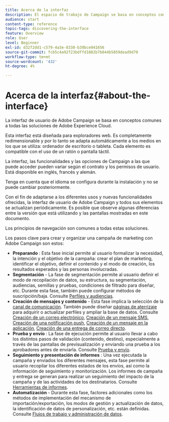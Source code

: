 ```yaml
---
title: Acerca de la interfaz
description: El espacio de trabajo de Campaign se basa en conceptos comunes a todas las soluciones de Adobe Experience Cloud.
audience: start
content-type: reference
topic-tags: discovering-the-interface
feature: Overview
role: User
level: Beginner
exl-id: d32f2dd1-c579-4a3e-8330-b39bce941656
source-git-commit: fcb5c4a92f23bdffd1082b7b044b5859dead9d70
workflow-type: tm+mt
source-wordcount: '432'
ht-degree: 4%

---
```


# Acerca de la interfaz{#about-the-interface}

La interfaz de usuario de Adobe Campaign se basa en conceptos comunes a todas las soluciones de Adobe Experience Cloud.

Esta interfaz está diseñada para exploradores web. Es completamente redimensionable y por lo tanto se adapta automáticamente a los medios en los que se utiliza: ordenador de escritorio o tableta. Cada elemento es compatible con el uso de un ratón o pantalla táctil.

La interfaz, las funcionalidades y las opciones de Campaign a las que puede acceder pueden variar según el contrato y los permisos de usuario. Está disponible en inglés, francés y alemán.

Tenga en cuenta que el idioma se configura durante la instalación y no se puede cambiar posteriormente.

Con el fin de adaptarse a los diferentes usos y nuevas funcionalidades ofrecidas, la interfaz de usuario de Adobe Campaign y todos sus elementos se actualizan periódicamente. Es posible que observe algunas diferencias entre la versión que está utilizando y las pantallas mostradas en este documento.

Los principios de navegación son comunes a todas estas soluciones.

Los pasos clave para crear y organizar una campaña de marketing con Adobe Campaign son estos:

* **Preparando** : Esta fase inicial permite al usuario formalizar la necesidad, la intención y el objetivo de la campaña: crear el plan de marketing, identificar el objetivo, definir el contenido y el modo de creación, los resultados esperados y las personas involucradas.
* **Segmentación** - La fase de segmentación permite al usuario definir el modo de recopilación de datos, su estructura, su segmentación, audiencias, semillas y pruebas, condiciones de filtrado para diseñar, etc. Durante esta fase, también puede configurar métodos de suscripción/baja. Consulte [Perfiles y audiencias](../../audiences/using/about-profiles.md).
* **Creación de mensajes y contenido** - Esta fase implica la selección de la [canal de comunicación](../../channels/using/get-started-communication-channels.md). También puede diseñar [páginas de aterrizaje](../../channels/using/getting-started-with-landing-pages.md) para adquirir o actualizar perfiles y ampliar la base de datos. Consulte [Creación de un correo electrónico](../../channels/using/creating-an-email.md), [Creación de un mensaje SMS](../../channels/using/creating-an-sms-message.md), [Creación de una notificación push](../../channels/using/preparing-and-sending-a-push-notification.md), [Creación de un mensaje en la aplicación](../../channels/using/about-in-app-messaging.md), [Creación de una entrega de correo directo](../../channels/using/creating-the-direct-mail.md).
* **Prueba y envío** : La fase de ejecución permite al usuario llevar a cabo los distintos pasos de validación (contenido, destino), especialmente a través de las pantallas de previsualización y enviando una prueba a los aprobadores antes de enviarla. Consulte [Prueba y envío](../../sending/using/get-started-sending-messages.md).
* **Seguimiento y presentación de informes** : Una vez ejecutada la campaña y enviados los diferentes mensajes, esta fase permite al usuario recopilar los diferentes estados de los envíos, así como la información de seguimiento y monitorización. Los informes de campaña y entrega se generan para realizar un seguimiento del impacto de la campaña y de las actividades de los destinatarios. Consulte [Herramientas de informes](../../reporting/using/about-dynamic-reports.md).
* **Automatización** - Durante esta fase, factores adicionales como los métodos de implementación del mecanismo de importación/exportación, los modos de gestión y actualización de datos, la identificación de datos de personalización, etc. están definidas. Consulte [Flujos de trabajo y administración de datos](../../automating/using/get-started-workflows.md).

